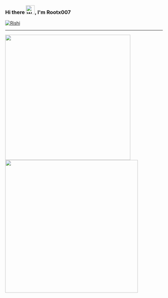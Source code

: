 
### Hi there <img src="https://raw.githubusercontent.com/Tarikul-Islam-Anik/Animated-Fluent-Emojis/master/Emojis/Hand%20gestures/Waving%20Hand%20Medium-Light%20Skin%20Tone.png" alt="Waving Hand Medium-Light Skin Tone" width="28" height="28" />, I'm Rootx007





[![Rishi](https://github-widgetbox.vercel.app/api/profile?username=rootx007&data=followers,repositories,stars,commits&theme=nautilus)](https://github.com/Jurredr/github-widgetbox)



---



<p float="left">
  <img src="https://github-readme-stats.vercel.app/api?username=rootx007&count_private=true&show_icons=true&theme=tokyonight" width="400" />
  <img src="https://streak-stats.demolab.com?user=rootx007&theme=tokyonight" width="424" /> 
</p>

